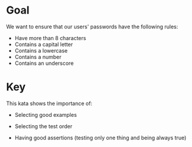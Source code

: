 # Goal
We want to ensure that our users' passwords have the following rules:

   - Have more than 8 characters
   - Contains a capital letter
   - Contains a lowercase
   - Contains a number
   - Contains an underscore

# Key
This kata shows the importance of:

  * Selecting good examples

  * Selecting the test order
  
  * Having good assertions (testing only one thing and being always true)
